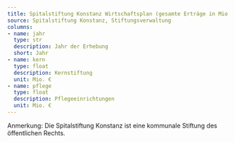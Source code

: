 ```yaml
---
title: Spitalstiftung Konstanz Wirtschaftsplan (gesamte Erträge in Mio.€)
source: Spitalstiftung Konstanz, Stiftungsverwaltung
columns:
- name: jahr
  type: str
  description: Jahr der Erhebung
  short: Jahr
- name: kern
  type: float
  description: Kernstiftung
  unit: Mio. €
- name: pflege
  type: float
  description: Pflegeeinrichtungen
  unit: Mio. €
---
```

Anmerkung: Die Spitalstiftung Konstanz ist eine kommunale Stiftung des öffentlichen Rechts.
